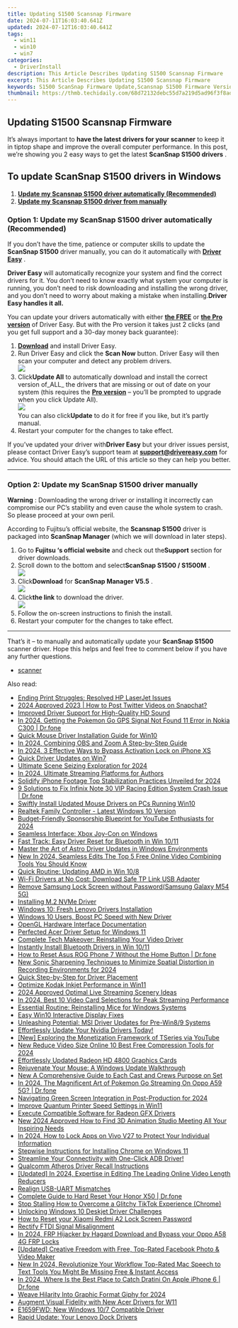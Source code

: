 ```yaml
---
title: Updating S1500 Scansnap Firmware
date: 2024-07-11T16:03:40.641Z
updated: 2024-07-12T16:03:40.641Z
tags:
  - win11
  - win10
  - win7
categories:
  - DriverInstall
description: This Article Describes Updating S1500 Scansnap Firmware
excerpt: This Article Describes Updating S1500 Scansnap Firmware
keywords: S1500 ScanSnap Firmware Update,Scansnap S1500 Firmware Version 2.x,S1500 ScanSnap Firmware Installation Guide,How to Update S1500 Scansnap Firmware,Scansnap S1500 Firmware Upgrade Steps,Latest ScanSamp S1500 Firmware Release Notes,Compatible S1500 Scansnap Firmware Versions
thumbnail: https://thmb.techidaily.com/68d72132debc55d7a219d5ad96f3f8ade10f55eb90774e1fcb8b0eea83e6c871.png
---
```


## Updating S1500 Scansnap Firmware

It’s always important to **have the latest drivers for your scanner**  to keep it in tiptop shape and improve the overall computer performance. In this post, we’re showing you 2 easy ways to get the latest **ScanSnap S1500 drivers** .

## To update **ScanSnap S1500 drivers in Windows**

1. **[Update my Scansnap S1500 driver automatically (Recommended)](#O1)**
2. **[Update my Scansnap S1500 driver from manually](#O2)**

### Option 1: Update my ScanSnap S1500 driver automatically (Recommended)

 If you don’t have the time, patience or computer skills to update the **ScanSnap S1500**  driver manually, you can do it automatically with **[Driver Easy](https://tools.techidaily.com/drivereasy/download/)**  .

**Driver Easy**   will automatically recognize your system and find the correct drivers for it. You don’t need to know exactly what system your computer is running, you don’t need to risk downloading and installing the wrong driver, and you don’t need to worry about making a mistake when installing.**Driver Easy handles it all.**

 You can update your drivers automatically with either **[the FREE](https://tools.techidaily.com/drivereasy/download/)**  or **[the Pro version](https://tools.techidaily.com/drivereasy/download/)**  of Driver Easy. But with the Pro version it takes just 2 clicks (and you get full support and a 30-day money back guarantee):

1. **[Download](https://tools.techidaily.com/drivereasy/download/)**   and install Driver Easy.
2. Run Driver Easy and click the **Scan Now** button. Driver Easy will then scan your computer and detect any problem drivers.  
![](https://images.drivereasy.com/wp-content/uploads/2018/07/img_5b3f177eac7b8.jpg)
3. Click**Update All** to automatically download and install the correct version of_ALL_ the drivers that are missing or out of date on your system (this requires the [**Pro version**](https://tools.techidaily.com/drivereasy/download/) – you’ll be prompted to upgrade when you click Update All).  
![](https://images.drivereasy.com/wp-content/uploads/2018/07/img_5b3f166ba38f1.jpg)  
 You can also click**Update** to do it for free if you like, but it’s partly manual.
4. Restart your computer for the changes to take effect.

 If you’ve updated your driver with**Driver Easy** but your driver issues persist, please contact Driver Easy’s support team at **<support@drivereasy.com>** for advice. You should attach the URL of this article so they can help you better.

---

### Option 2: Update my ScanSnap S1500 driver manually

**Warning** : Downloading the wrong driver or installing it incorrectly can compromise our PC’s stability and even cause the whole system to crash. So please proceed at your own peril.

 According to Fujitsu’s official website, the **Scansnap S1500** driver is packaged into **ScanSnap Manager** (which we will download in later steps).

1. Go to **Fujitsu ‘s  official website** and check out the**Support** section for driver downloads.
2. Scroll down to the bottom and select**ScanSnap S1500 / S1500M** .  
![](https://images.drivereasy.com/wp-content/uploads/2018/07/img_5b3f127937cd6.jpg)
3. Click**Download** for **ScanSnap Manager V5.5** .  
![](https://images.drivereasy.com/wp-content/uploads/2018/07/img_5b3f145d1cf1d.jpg)
4. Click**the link** to download the driver.  
![](https://images.drivereasy.com/wp-content/uploads/2018/07/img_5b3f14c0b6da1.jpg)
5. Follow the on-screen instructions to finish the install.
6. Restart your computer for the changes to take effect.

---

That’s it  – to manually and automatically update your **ScanSnap S1500**  scanner  driver. Hope this helps and feel free to comment below if you have any further questions.

* [scanner](https://store.drivereasy.com/order/cart.php?PRODS=4731822&QTY=1&AFFILIATE=108875)

<ins class="adsbygoogle"
     style="display:block"
     data-ad-format="autorelaxed"
     data-ad-client="ca-pub-7571918770474297"
     data-ad-slot="1223367746"></ins>



<ins class="adsbygoogle"
     style="display:block"
     data-ad-client="ca-pub-7571918770474297"
     data-ad-slot="8358498916"
     data-ad-format="auto"
     data-full-width-responsive="true"></ins>



<span class="atpl-alsoreadstyle">Also read:</span>
<div><ul>
<li><a href="https://driver-install.techidaily.com/ending-print-struggles-resolved-hp-laserjet-issues/"><u>Ending Print Struggles: Resolved HP LaserJet Issues</u></a></li>
<li><a href="https://twitter-videos.techidaily.com/2024-approved-2023-how-to-post-twitter-videos-on-snapchat/"><u>2024 Approved  2023 | How to Post Twitter Videos on Snapchat?</u></a></li>
<li><a href="https://driver-install.techidaily.com/improved-driver-support-for-high-quality-hd-sound/"><u>Improved Driver Support for High-Quality HD Sound</u></a></li>
<li><a href="https://android-location.techidaily.com/in-2024-getting-the-pokemon-go-gps-signal-not-found-11-error-in-nokia-c300-drfone-by-drfone-virtual/"><u>In 2024, Getting the Pokemon Go GPS Signal Not Found 11 Error in Nokia C300 | Dr.fone</u></a></li>
<li><a href="https://driver-install.techidaily.com/quick-mouse-driver-installation-guide-for-win10/"><u>Quick Mouse Driver Installation Guide for Win10</u></a></li>
<li><a href="https://screen-sharing-recording.techidaily.com/in-2024-combining-obs-and-zoom-a-step-by-step-guide/"><u>In 2024, Combining OBS and Zoom  A Step-by-Step Guide</u></a></li>
<li><a href="https://activate-lock.techidaily.com/in-2024-3-effective-ways-to-bypass-activation-lock-on-iphone-xs-by-drfone-ios/"><u>In 2024, 3 Effective Ways to Bypass Activation Lock on iPhone XS</u></a></li>
<li><a href="https://driver-install.techidaily.com/quick-driver-updates-on-win7/"><u>Quick Driver Updates on Win7</u></a></li>
<li><a href="https://video-screen-grab.techidaily.com/ultimate-scene-seizing-exploration-for-2024/"><u>Ultimate Scene Seizing Exploration for 2024</u></a></li>
<li><a href="https://some-approaches.techidaily.com/in-2024-ultimate-streaming-platforms-for-authors/"><u>In 2024, Ultimate Streaming Platforms for Authors</u></a></li>
<li><a href="https://extra-skills.techidaily.com/solidify-iphone-footage-top-stabilization-practices-unveiled-for-2024/"><u>Solidify iPhone Footage  Top Stabilization Practices Unveiled for 2024</u></a></li>
<li><a href="https://howto.techidaily.com/9-solutions-to-fix-infinix-note-30-vip-racing-edition-system-crash-issue-drfone-by-drfone-fix-android-problems-fix-android-problems/"><u>9 Solutions to Fix Infinix Note 30 VIP Racing Edition System Crash Issue | Dr.fone</u></a></li>
<li><a href="https://driver-install.techidaily.com/swiftly-install-updated-mouse-drivers-on-pcs-running-win10/"><u>Swiftly Install Updated Mouse Drivers on PCs Running Win10</u></a></li>
<li><a href="https://driver-install.techidaily.com/realtek-family-controller-latest-windows-10-version/"><u>Realtek Family Controller - Latest Windows 10 Version</u></a></li>
<li><a href="https://youtube-videos.techidaily.com/budget-friendly-sponsorship-blueprint-for-youtube-enthusiasts-for-2024/"><u>Budget-Friendly Sponsorship Blueprint for YouTube Enthusiasts for 2024</u></a></li>
<li><a href="https://driver-install.techidaily.com/seamless-interface-xbox-joy-con-on-windows/"><u>Seamless Interface: Xbox Joy-Con on Windows</u></a></li>
<li><a href="https://driver-install.techidaily.com/fast-track-easy-driver-reset-for-bluetooth-in-win-1011/"><u>Fast Track: Easy Driver Reset for Bluetooth in Win 10/11</u></a></li>
<li><a href="https://driver-install.techidaily.com/master-the-art-of-astro-driver-updates-in-windows-environments/"><u>Master the Art of Astro Driver Updates in Windows Environments</u></a></li>
<li><a href="https://smart-video-creator.techidaily.com/new-in-2024-seamless-edits-the-top-5-free-online-video-combining-tools-you-should-know/"><u>New In 2024, Seamless Edits The Top 5 Free Online Video Combining Tools You Should Know</u></a></li>
<li><a href="https://driver-install.techidaily.com/quick-routine-updating-amd-in-win-108/"><u>Quick Routine: Updating AMD in Win 10/8</u></a></li>
<li><a href="https://driver-install.techidaily.com/wi-fi-drivers-at-no-cost-download-safe-tp-link-usb-adapter/"><u>Wi-Fi Drivers at No Cost: Download Safe TP Link USB Adapter</u></a></li>
<li><a href="https://techidaily.com/remove-samsung-lock-screen-without-password-samsung-galaxy-m54-5g-by-drfone-android-unlock-android-unlock/"><u>Remove Samsung Lock Screen without Password(Samsung Galaxy M54 5G)</u></a></li>
<li><a href="https://driver-install.techidaily.com/installing-m2-nvme-driver/"><u>Installing M.2 NVMe Driver</u></a></li>
<li><a href="https://driver-install.techidaily.com/windows-10-fresh-lenovo-drivers-installation/"><u>Windows 10: Fresh Lenovo Drivers Installation</u></a></li>
<li><a href="https://driver-install.techidaily.com/1720062568306-windows-10-users-boost-pc-speed-with-new-driver/"><u>Windows 10 Users, Boost PC Speed with New Driver</u></a></li>
<li><a href="https://driver-install.techidaily.com/opengl-hardware-interface-documentation/"><u>OpenGL Hardware Interface Documentation</u></a></li>
<li><a href="https://driver-install.techidaily.com/perfected-acer-driver-setup-for-windows-11/"><u>Perfected Acer Driver Setup for Windows 11</u></a></li>
<li><a href="https://driver-install.techidaily.com/complete-tech-makeover-reinstalling-your-video-driver/"><u>Complete Tech Makeover: Reinstalling Your Video Driver</u></a></li>
<li><a href="https://driver-install.techidaily.com/instantly-install-bluetooth-drivers-in-win-1011/"><u>Instantly Install Bluetooth Drivers in Win 10/11</u></a></li>
<li><a href="https://techidaily.com/how-to-reset-asus-rog-phone-7-without-the-home-button-drfone-by-drfone-reset-android-reset-android/"><u>How to Reset Asus ROG Phone 7 Without the Home Button | Dr.fone</u></a></li>
<li><a href="https://sound-tweaking.techidaily.com/new-sonic-sharpening-techniques-to-minimize-spatial-distortion-in-recording-environments-for-2024/"><u>New Sonic Sharpening Techniques to Minimize Spatial Distortion in Recording Environments for 2024</u></a></li>
<li><a href="https://driver-install.techidaily.com/quick-step-by-step-for-driver-placement/"><u>Quick Step-by-Step for Driver Placement</u></a></li>
<li><a href="https://driver-install.techidaily.com/optimize-kodak-inkjet-performance-in-win11/"><u>Optimize Kodak Inkjet Performance in Win11</u></a></li>
<li><a href="https://extra-guidance.techidaily.com/2024-approved-optimal-live-streaming-scenery-ideas/"><u>2024 Approved  Optimal Live Streaming Scenery Ideas</u></a></li>
<li><a href="https://youtube-sure.techidaily.com/24-best-10-video-card-selections-for-peak-streaming-performance/"><u>In 2024, Best 10 Video Card Selections for Peak Streaming Performance</u></a></li>
<li><a href="https://driver-install.techidaily.com/essential-routine-reinstalling-mice-for-windows-systems/"><u>Essential Routine: Reinstalling Mice for Windows Systems</u></a></li>
<li><a href="https://driver-install.techidaily.com/easy-win10-interactive-display-fixes/"><u>Easy Win10 Interactive Display Fixes</u></a></li>
<li><a href="https://driver-install.techidaily.com/unleashing-potential-msi-driver-updates-for-pre-win89-systems/"><u>Unleashing Potential: MSI Driver Updates for Pre-Win8/9 Systems</u></a></li>
<li><a href="https://driver-install.techidaily.com/1720063136103-effortlessly-update-your-nvidia-drivers-today/"><u>Effortlessly Update Your Nvidia Drivers Today!</u></a></li>
<li><a href="https://youtube-data.techidaily.com/xploring-the-monetization-framework-of-tseries-via-youtube/"><u>[New] Exploring the Monetization Framework of TSeries via YouTube</u></a></li>
<li><a href="https://ai-driven-video-production.techidaily.com/new-reduce-video-size-online-10-best-free-compression-tools-for-2024/"><u>New Reduce Video Size Online 10 Best Free Compression Tools for 2024</u></a></li>
<li><a href="https://driver-install.techidaily.com/effortlessly-updated-radeon-hd-4800-graphics-cards/"><u>Effortlessly Updated Radeon HD 4800 Graphics Cards</u></a></li>
<li><a href="https://driver-install.techidaily.com/rejuvenate-your-mouse-a-windows-update-walkthrough/"><u>Rejuvenate Your Mouse: A Windows Update Walkthrough</u></a></li>
<li><a href="https://sound-tweaking.techidaily.com/new-a-comprehensive-guide-to-each-cast-and-crews-purpose-on-set/"><u>New A Comprehensive Guide to Each Cast and Crews Purpose on Set</u></a></li>
<li><a href="https://android-pokemon-go.techidaily.com/in-2024-the-magnificent-art-of-pokemon-go-streaming-on-oppo-a59-5g-drfone-by-drfone-virtual-android/"><u>In 2024, The Magnificent Art of Pokemon Go Streaming On Oppo A59 5G? | Dr.fone</u></a></li>
<li><a href="https://youtube-stream.techidaily.com/navigating-green-screen-integration-in-post-production-for-2024/"><u>Navigating Green Screen Integration in Post-Production for 2024</u></a></li>
<li><a href="https://driver-install.techidaily.com/improve-quantum-printer-speed-settings-in-win11/"><u>Improve Quantum Printer Speed Settings in Win11</u></a></li>
<li><a href="https://driver-install.techidaily.com/execute-compatible-software-for-radeon-gfx-drivers/"><u>Execute Compatible Software for Radeon GFX Drivers</u></a></li>
<li><a href="https://animation-videos.techidaily.com/new-2024-approved-how-to-find-3d-animation-studio-meeting-all-your-inspiring-needs/"><u>New 2024 Approved How to Find 3D Animation Studio Meeting All Your Inspiring Needs</u></a></li>
<li><a href="https://android-unlock.techidaily.com/in-2024-how-to-lock-apps-on-vivo-v27-to-protect-your-individual-information-by-drfone-android/"><u>In 2024, How to Lock Apps on Vivo V27 to Protect Your Individual Information</u></a></li>
<li><a href="https://win11-tips.techidaily.com/stepwise-instructions-for-installing-chrome-on-windows-11/"><u>Stepwise Instructions for Installing Chrome on Windows 11</u></a></li>
<li><a href="https://driver-install.techidaily.com/1720062979287-streamline-your-connectivity-with-one-click-adb-driver/"><u>Streamline Your Connectivity with One-Click ADB Driver!</u></a></li>
<li><a href="https://driver-install.techidaily.com/qualcomm-atheros-driver-recall-instructions/"><u>Qualcomm Atheros Driver Recall Instructions</u></a></li>
<li><a href="https://facebook-record-videos.techidaily.com/updated-in-2024-expertise-in-editing-the-leading-online-video-length-reducers/"><u>[Updated] In 2024, Expertise in Editing  The Leading Online Video Length Reducers</u></a></li>
<li><a href="https://driver-install.techidaily.com/realign-usb-uart-mismatches/"><u>Realign USB-UART Mismatches</u></a></li>
<li><a href="https://techidaily.com/complete-guide-to-hard-reset-your-honor-x50-drfone-by-drfone-reset-android-reset-android/"><u>Complete Guide to Hard Reset Your Honor X50 | Dr.fone</u></a></li>
<li><a href="https://tiktok-video-recordings.techidaily.com/stop-stalling-how-to-overcome-a-glitchy-tiktok-experience-chrome/"><u>Stop Stalling  How to Overcome a Glitchy TikTok Experience (Chrome)</u></a></li>
<li><a href="https://driver-install.techidaily.com/unlocking-windows-10-deskjet-driver-challenges/"><u>Unlocking Windows 10 Deskjet Driver Challenges</u></a></li>
<li><a href="https://unlock-android.techidaily.com/how-to-reset-your-xiaomi-redmi-a2-lock-screen-password-by-drfone-android/"><u>How to Reset your Xiaomi Redmi A2 Lock Screen Password</u></a></li>
<li><a href="https://driver-install.techidaily.com/rectify-ftdi-signal-misalignment/"><u>Rectify FTDI Signal Misalignment</u></a></li>
<li><a href="https://android-frp.techidaily.com/in-2024-frp-hijacker-by-hagard-download-and-bypass-your-oppo-a58-4g-frp-locks-by-drfone-android/"><u>In 2024, FRP Hijacker by Hagard Download and Bypass your Oppo A58 4G FRP Locks</u></a></li>
<li><a href="https://facebook-video-content.techidaily.com/updated-creative-freedom-with-free-top-rated-facebook-photo-and-video-maker/"><u>[Updated] Creative Freedom with Free, Top-Rated Facebook Photo & Video Maker</u></a></li>
<li><a href="https://video-content-creator.techidaily.com/new-in-2024-revolutionize-your-workflow-top-rated-mac-speech-to-text-tools-you-might-be-missing-free-and-instant-access/"><u>New In 2024, Revolutionize Your Workflow Top-Rated Mac Speech to Text Tools You Might Be Missing Free & Instant Access</u></a></li>
<li><a href="https://ios-pokemon-go.techidaily.com/in-2024-where-is-the-best-place-to-catch-dratini-on-apple-iphone-6-drfone-by-drfone-virtual-ios/"><u>In 2024, Where Is the Best Place to Catch Dratini On Apple iPhone 6 | Dr.fone</u></a></li>
<li><a href="https://fox-http.techidaily.com/weave-hilarity-into-graphic-format-giphy-for-2024/"><u>Weave Hilarity Into Graphic Format Giphy for 2024</u></a></li>
<li><a href="https://driver-install.techidaily.com/augment-visual-fidelity-with-new-acer-drivers-for-w11/"><u>Augment Visual Fidelity with New Acer Drivers for W11</u></a></li>
<li><a href="https://driver-install.techidaily.com/e1659fwd-new-windows-107-compatible-driver/"><u>E1659FWD: New Windows 10/7 Compatible Driver</u></a></li>
<li><a href="https://driver-install.techidaily.com/rapid-update-your-lenovo-dock-drivers/"><u>Rapid Update: Your Lenovo Dock Drivers</u></a></li>
</ul></div>
